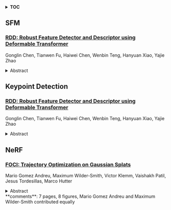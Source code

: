 <details>
  <summary><b>TOC</b></summary>
  <ol>
    <li><a href=#sfm>SFM</a></li>
      <ul>
        <li><a href=#RDD:-Robust-Feature-Detector-and-Descriptor-using-Deformable-Transformer>RDD: Robust Feature Detector and Descriptor using Deformable Transformer</a></li>
      </ul>
    </li>
    <li><a href=#keypoint-detection>Keypoint Detection</a></li>
      <ul>
        <li><a href=#RDD:-Robust-Feature-Detector-and-Descriptor-using-Deformable-Transformer>RDD: Robust Feature Detector and Descriptor using Deformable Transformer</a></li>
      </ul>
    </li>
    <li><a href=#nerf>NeRF</a></li>
      <ul>
        <li><a href=#FOCI:-Trajectory-Optimization-on-Gaussian-Splats>FOCI: Trajectory Optimization on Gaussian Splats</a></li>
      </ul>
    </li>
  </ol>
</details>

## SFM  

### [RDD: Robust Feature Detector and Descriptor using Deformable Transformer](http://arxiv.org/abs/2505.08013)  
Gonglin Chen, Tianwen Fu, Haiwei Chen, Wenbin Teng, Hanyuan Xiao, Yajie Zhao  
<details>  
  <summary>Abstract</summary>  
  <ol>  
    As a core step in structure-from-motion and SLAM, robust feature detection and description under challenging scenarios such as significant viewpoint changes remain unresolved despite their ubiquity. While recent works have identified the importance of local features in modeling geometric transformations, these methods fail to learn the visual cues present in long-range relationships. We present Robust Deformable Detector (RDD), a novel and robust keypoint detector/descriptor leveraging the deformable transformer, which captures global context and geometric invariance through deformable self-attention mechanisms. Specifically, we observed that deformable attention focuses on key locations, effectively reducing the search space complexity and modeling the geometric invariance. Furthermore, we collected an Air-to-Ground dataset for training in addition to the standard MegaDepth dataset. Our proposed method outperforms all state-of-the-art keypoint detection/description methods in sparse matching tasks and is also capable of semi-dense matching. To ensure comprehensive evaluation, we introduce two challenging benchmarks: one emphasizing large viewpoint and scale variations, and the other being an Air-to-Ground benchmark -- an evaluation setting that has recently gaining popularity for 3D reconstruction across different altitudes.  
  </ol>  
</details>  
  
  



## Keypoint Detection  

### [RDD: Robust Feature Detector and Descriptor using Deformable Transformer](http://arxiv.org/abs/2505.08013)  
Gonglin Chen, Tianwen Fu, Haiwei Chen, Wenbin Teng, Hanyuan Xiao, Yajie Zhao  
<details>  
  <summary>Abstract</summary>  
  <ol>  
    As a core step in structure-from-motion and SLAM, robust feature detection and description under challenging scenarios such as significant viewpoint changes remain unresolved despite their ubiquity. While recent works have identified the importance of local features in modeling geometric transformations, these methods fail to learn the visual cues present in long-range relationships. We present Robust Deformable Detector (RDD), a novel and robust keypoint detector/descriptor leveraging the deformable transformer, which captures global context and geometric invariance through deformable self-attention mechanisms. Specifically, we observed that deformable attention focuses on key locations, effectively reducing the search space complexity and modeling the geometric invariance. Furthermore, we collected an Air-to-Ground dataset for training in addition to the standard MegaDepth dataset. Our proposed method outperforms all state-of-the-art keypoint detection/description methods in sparse matching tasks and is also capable of semi-dense matching. To ensure comprehensive evaluation, we introduce two challenging benchmarks: one emphasizing large viewpoint and scale variations, and the other being an Air-to-Ground benchmark -- an evaluation setting that has recently gaining popularity for 3D reconstruction across different altitudes.  
  </ol>  
</details>  
  
  



## NeRF  

### [FOCI: Trajectory Optimization on Gaussian Splats](http://arxiv.org/abs/2505.08510)  
Mario Gomez Andreu, Maximum Wilder-Smith, Victor Klemm, Vaishakh Patil, Jesus Tordesillas, Marco Hutter  
<details>  
  <summary>Abstract</summary>  
  <ol>  
    3D Gaussian Splatting (3DGS) has recently gained popularity as a faster alternative to Neural Radiance Fields (NeRFs) in 3D reconstruction and view synthesis methods. Leveraging the spatial information encoded in 3DGS, this work proposes FOCI (Field Overlap Collision Integral), an algorithm that is able to optimize trajectories directly on the Gaussians themselves. FOCI leverages a novel and interpretable collision formulation for 3DGS using the notion of the overlap integral between Gaussians. Contrary to other approaches, which represent the robot with conservative bounding boxes that underestimate the traversability of the environment, we propose to represent the environment and the robot as Gaussian Splats. This not only has desirable computational properties, but also allows for orientation-aware planning, allowing the robot to pass through very tight and narrow spaces. We extensively test our algorithm in both synthetic and real Gaussian Splats, showcasing that collision-free trajectories for the ANYmal legged robot that can be computed in a few seconds, even with hundreds of thousands of Gaussians making up the environment. The project page and code are available at https://rffr.leggedrobotics.com/works/foci/  
  </ol>  
</details>  
**comments**: 7 pages, 8 figures, Mario Gomez Andreu and Maximum Wilder-Smith
  contributed equally  
  
  



